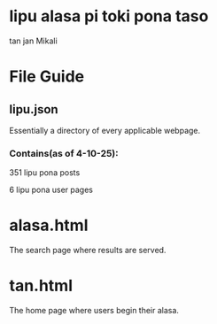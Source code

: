 # lipu alasa pi toki pona taso

tan jan Mikali
# File Guide
## lipu.json
Essentially a directory of every applicable webpage.
### Contains(as of 4-10-25):
351 lipu pona posts

6 lipu pona user pages
# alasa.html
The search page where results are served.
# tan.html
The home page where users begin their alasa.
